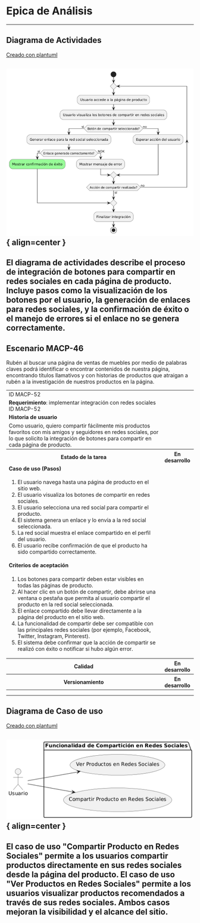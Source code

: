 # Epica de Análisis

------
## Diagrama de Actividades
[Creado con plantuml](https://plantuml.com/es/)

![Image title](./assets/DIAGRAMADEACTIVIDADES/MACP-52.png){ align=center }
---
El diagrama de actividades describe el proceso de integración de botones para compartir en redes sociales en cada página de producto. Incluye pasos como la visualización de los botones por el usuario, la generación de enlaces para redes sociales, y la confirmación de éxito o el manejo de errores si el enlace no se genera correctamente.
---

###
###

## Escenario MACP-46
Rubén al buscar una página de ventas de muebles  por medio de palabras claves podrá identificar o encontrar contenidos de nuestra página, encontrando títulos  llamativos y con historias de productos que atraigan a rubén a la investigación de nuestros productos en la página.

<table id="customers">
  <tr class="idtext principal">
    <td>ID MACP-52</td>
  </tr>
  <tr class="single text">
    <td><strong>Requerimiento</strong>: implementar integración con redes sociales ID MACP-52</td>
  </tr>
  <tr class="single gray">
    <td><strong>Historia de usuario</strong></td>
  </tr>
  <tr class="single text">
    <td>Como usuario, quiero compartir fácilmente mis productos favoritos con mis amigos y seguidores en redes sociales, por lo que solicito la integración de botones para compartir en cada página de producto.</td>
  </tr>
  <tr class="duo">
    <th class="gray"><strong>Estado de la tarea</strong></th>
    <th>En desarrollo</th>
  </tr>
  <tr class="single gray">
    <td><strong>Caso de uso (Pasos)</strong></td>
  </tr>
  <tr class="single text">
    <td>
        <ol>
            <li>El usuario navega hasta una página de producto en el sitio web.</li>
            <li>El usuario visualiza los botones de compartir en redes sociales.</li>
            <li>El usuario selecciona una red social para compartir el producto.</li>
            <li>El sistema genera un enlace y lo envía a la red social seleccionada.</li>
            <li>La red social muestra el enlace compartido en el perfil del usuario.</li>
            <li>El usuario recibe confirmación de que el producto ha sido compartido correctamente.</li>
        </ol>
    </td>
  </tr>
  <tr class="single gray">
    <td><strong>Criterios de aceptación</strong></td>
  </tr>
  <tr class="single text">
    <td>
        <ol>
            <li>Los botones para compartir deben estar visibles en todas las páginas de producto.</li>
            <li>Al hacer clic en un botón de compartir, debe abrirse una ventana o pestaña que permita al usuario compartir el producto en la red social seleccionada.</li>
            <li>El enlace compartido debe llevar directamente a la página del producto en el sitio web.</li>
            <li>La funcionalidad de compartir debe ser compatible con las principales redes sociales (por ejemplo, Facebook, Twitter, Instagram, Pinterest).</li>
            <li>El sistema debe confirmar que la acción de compartir se realizó con éxito o notificar si hubo algún error.</li>             
        </ol>
    </td>
  </tr>
 <tr class="duo">
    <th class="gray"><strong>Calidad</strong></th>
    <th>En desarrollo</th>
  </tr>
  <tr class="duo">
    <th class="gray"><strong>Versionamiento</strong></th>
    <th>En desarrollo</th>
  </tr>
</table>



---
## Diagrama de Caso de uso
[Creado con plantuml](https://plantuml.com/es/)

![Image title](./assets/DIAGRADEUSOS/MACP-52.png){ align=center }
---
El caso de uso "Compartir Producto en Redes Sociales" permite a los usuarios compartir productos directamente en sus redes sociales desde la página del producto. El caso de uso "Ver Productos en Redes Sociales" permite a los usuarios visualizar productos recomendados a través de sus redes sociales. Ambos casos mejoran la visibilidad y el alcance del sitio.
---
